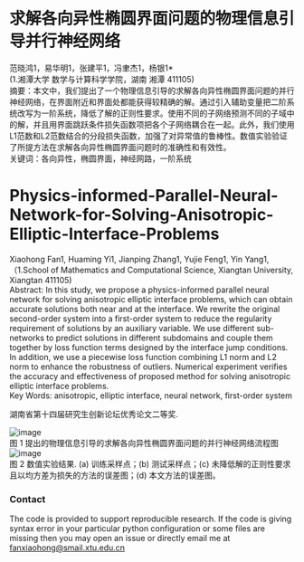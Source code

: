 # 求解各向异性椭圆界面问题的物理信息引导并行神经网络   
范晓鸿1，易华明1，张建平1，冯聿杰1，杨银1*   
(1.湘潭大学 数学与计算科学学院，湖南 湘潭 411105)   
摘要：本文中，我们提出了一个物理信息引导的求解各向异性椭圆界面问题的并行神经网络，在界面附近和界面处都能获得较精确的解。通过引入辅助变量把二阶系统改写为一阶系统，降低了解的正则性要求。使用不同的子网络预测不同的子域中的解，并且用界面跳跃条件损失函数项把各个子网络耦合在一起。此外，我们使用L1范数和L2范数结合的分段损失函数，加强了对异常值的鲁棒性。数值实验验证了所提方法在求解各向异性椭圆界面问题时的准确性和有效性。   
关键词：各向异性，椭圆界面，神经网路，一阶系统


# Physics-informed-Parallel-Neural-Network-for-Solving-Anisotropic-Elliptic-Interface-Problems   
Xiaohong Fan1, Huaming Yi1, Jianping Zhang1, Yujie Feng1, Yin Yang1,   
（1.School of Mathematics and Computational Science, Xiangtan University, Xiangtan 411105)   
Abstract: In this study, we propose a physics-informed parallel neural network for solving anisotropic elliptic interface problems, which can obtain accurate solutions both near and at the interface. We rewrite the original second-order system into a first-order system to reduce the regularity requirement of solutions by an auxiliary variable. We use different sub-networks to predict solutions in different subdomains and couple them together by loss function terms designed by the interface jump conditions. In addition, we use a piecewise loss function combining L1 norm and L2 norm to enhance the robustness of outliers. Numerical experiment verifies the accuracy and effectiveness of proposed method for solving anisotropic elliptic interface problems.    
Key Words: anisotropic, elliptic interface, neural network, first-order system

湖南省第十四届研究生创新论坛优秀论文二等奖.  

![image](https://user-images.githubusercontent.com/48355877/185525824-6041722d-26c8-405f-aeb7-957a402ec4d2.png)   
图 1  提出的物理信息引导的求解各向异性椭圆界面问题的并行神经网络流程图   
![image](https://user-images.githubusercontent.com/48355877/185525887-49977ddf-dcd2-4e26-8367-275806ebe8f1.png)   
图 2  数值实验结果. (a) 训练采样点；(b) 测试采样点；(c) 未降低解的正则性要求且以均方差为损失的方法的误差图；(d) 本文方法的误差图。

### Contact  
The code is provided to support reproducible research. If the code is giving syntax error in your particular python configuration or some files are missing then you may open an issue or directly email me at fanxiaohong@smail.xtu.edu.cn

